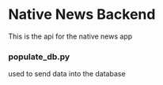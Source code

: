 # Native News Backend 

This is the api for the native news app 

### populate_db.py 
used to send data into the database 

